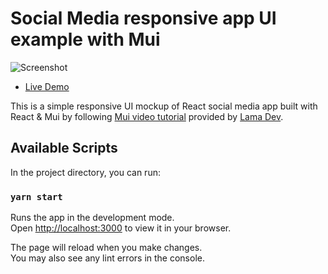 # Social Media responsive app UI example with Mui

![Screenshot](./screenshot.gif)
- [Live Demo](https://social-media-app-ui-built-with-mui.netlify.app/)

This is a simple responsive UI mockup of React social media app built with React & Mui by following [Mui video tutorial](https://www.youtube.com/watch?v=fzxEECHnsvU) provided by [Lama Dev](https://www.youtube.com/@LamaDev).

## Available Scripts

In the project directory, you can run:

### `yarn start`

Runs the app in the development mode.\
Open [http://localhost:3000](http://localhost:3000) to view it in your browser.

The page will reload when you make changes.\
You may also see any lint errors in the console.
